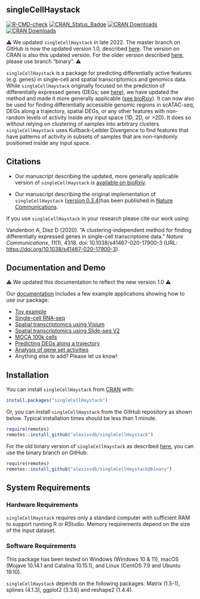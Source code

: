 
<!-- README.md is generated from README.Rmd. Please edit that file -->

## singleCellHaystack

<!-- badges: start -->

[![R-CMD-check](https://github.com/alexisvdb/singleCellHaystack/actions/workflows/R-CMD-check.yaml/badge.svg)](https://github.com/alexisvdb/singleCellHaystack/actions/workflows/R-CMD-check.yaml)
[![CRAN_Status_Badge](https://www.r-pkg.org/badges/version/singleCellHaystack)](https://cran.r-project.org/package=singleCellHaystack)
[![CRAN
Downloads](https://cranlogs.r-pkg.org/badges/singleCellHaystack)](https://cran.r-project.org/package=singleCellHaystack)
[![CRAN
Downloads](https://cranlogs.r-pkg.org/badges/grand-total/singleCellHaystack)](https://cran.r-project.org/package=singleCellHaystack)
<!-- badges: end -->

:warning: We updated `singleCellHaystack` in late 2022. The master
branch on GitHub is now the updated version 1.0, described
[here](https://www.biorxiv.org/content/10.1101/2022.11.13.516355v1). The
version on CRAN is also this updated version. For the older version
described [here](https://doi.org/10.1038/s41467-020-17900-3), please use
branch “binary”. :warning:

`singleCellHaystack` is a package for predicting differentially active
features (e.g. genes) in single-cell and spatial transcriptomics and
genomics data. While `singleCellHaystack` originally focused on the
prediction of differentially expressed genes (DEGs; see
[here](https://doi.org/10.1038/s41467-020-17900-3)), we have updated the
method and made it more generally applicable ([see
bioRxiv](https://www.biorxiv.org/content/10.1101/2022.11.13.516355v1)).
It can now also be used for finding differentially accessible genomic
regions in scATAC-seq, DEGs along a trajectory, spatial DEGs, or any
other features with non-random levels of activity inside any input space
(1D, 2D, or \>2D). It does so without relying on clustering of samples
into arbitrary clusters. `singleCellHaystack` uses Kullback-Leibler
Divergence to find features that have patterns of activity in subsets of
samples that are non-randomly positioned inside any input space.

## Citations

- Our manuscript describing the updated, more generally applicable
  version of `singleCellHaystack` is [available on
  bioRxiv](https://www.biorxiv.org/content/10.1101/2022.11.13.516355v1).

- Our manuscript describing the original implementation of
  `singleCellHaystack` ([version
  0.3.4](https://github.com/alexisvdb/singleCellHaystack/tree/binary))has
  been published in [Nature
  Communications](https://doi.org/10.1038/s41467-020-17900-3).

If you use `singleCellHaystack` in your research please cite our work
using:

Vandenbon A, Diez D (2020). “A clustering-independent method for finding
differentially expressed genes in single-cell transcriptome data.”
*Nature Communications*, *11*(1), 4318. doi: 10.1038/s41467-020-17900-3
(URL: <https://doi.org/10.1038/s41467-020-17900-3>).

## Documentation and Demo

:warning: We updated this documentation to reflect the new version 1.0
:warning:

Our [documentation](https://alexisvdb.github.io/singleCellHaystack/)
includes a few example applications showing how to use our package:

- [Toy
  example](https://alexisvdb.github.io/singleCellHaystack/articles/a01_toy_example.html)
- [Single-cell
  RNA-seq](https://alexisvdb.github.io/singleCellHaystack/articles/examples/a02_example_scRNAseq.html)
- [Spatial transcriptomics using
  Visium](https://alexisvdb.github.io/singleCellHaystack/articles/examples/a03_example_spatial_visium.html)
- [Spatial transcriptomics using Slide-seq
  V2](https://alexisvdb.github.io/singleCellHaystack/articles/examples/a04_example_spatial_slideseqV2.html)
- [MOCA 100k
  cells](https://alexisvdb.github.io/singleCellHaystack/articles/examples/a05_moca_100k.html)
- [Predicting DEGs along a
  trajectory](https://alexisvdb.github.io/singleCellHaystack/articles/examples/a06_pseudotime.html)
- [Analysis of gene set
  activities](https://alexisvdb.github.io/singleCellHaystack/articles/examples/a07_gene_sets.html)
- Anything else to add? Please let us know!

## Installation

You can install `singleCellHaystack` from
[CRAN](https://CRAN.R-project.org/package=singleCellHaystack) with:

``` r
install.packages("singleCellHaystack")
```

Or, you can install `singleCellHaystack` from the GitHub repository as
shown below. Typical installation times should be less than 1 minute.

``` r
require(remotes)
remotes::install_github("alexisvdb/singleCellHaystack")
```

For the old binary version of `singleCellHaystack` as described
[here](https://doi.org/10.1038/s41467-020-17900-3), you can use the
binary branch on GitHub:

``` r
require(remotes)
remotes::install_github("alexisvdb/singleCellHaystack@binary")
```

## System Requirements

### Hardware Requirements

`singleCellHaystack` requires only a standard computer with sufficient
RAM to support running R or RStudio. Memory requirements depend on the
size of the input dataset.

### Software Requirements

This package has been tested on Windows (Windows 10 & 11), macOS (Mojave
10.14.1 and Catalina 10.15.1), and Linux (CentOS 7.9 and Ubuntu 19.10).

`singleCellHaystack` depends on the following packages: Matrix (1.5-1),
splines (4.1.3), ggplot2 (3.3.6) and reshape2 (1.4.4).
